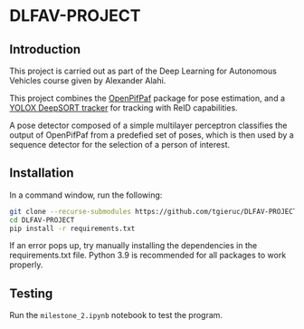 # DLFAV-PROJECT

## Introduction
This project is carried out as part of the Deep Learning for Autonomous Vehicles course given by Alexander Alahi.

This project combines the [OpenPifPaf](https://openpifpaf.github.io/) package for pose estimation, and a [YOLOX DeepSORT tracker](https://github.com/pmj110119/YOLOX_deepsort_tracker) for tracking with ReID capabilities. 

A pose detector composed of a simple multilayer perceptron classifies the output of OpenPifPaf from a predefied set of poses, which is then used by a sequence detector for the selection of a person of interest.

## Installation 

In a command window, run the following:

```bash
git clone --recurse-submodules https://github.com/tgieruc/DLFAV-PROJECT
cd DLFAV-PROJECT
pip install -r requirements.txt
```

If an error pops up, try manually installing the dependencies in the requirements.txt file. Python 3.9 is recommended for all packages to work properly.

## Testing 

Run the `milestone_2.ipynb` notebook to test the program.

